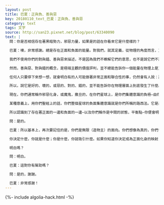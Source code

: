 ```yaml
---
layout: post
title: 巴夏：正與負、善與惡
key: 20180110_text_巴夏：正與負、善與惡
category: text
tags: 文字
source: http://san23.pixnet.net/blog/post/63340090
text: |
  問：你是否相信存在著黑暗勢力，邪惡力量，如果是的話在你看來它是什麼樣的？

  巴夏：噢，非常感謝。總是存在正面和負面的能量。對我們，就其定義，從物理的角度而言，正面能量是整合、聯合、統合、作為一個完整整體而運作的能量，它帶來融合和和諧。負面能量是分離、分隔的能量，用你們的話來說，帶來的是不和諧。它尋求的是對外在的控制，因為它不相信控制來自內在。它尋求操控、主宰，因為它認為力量只能通過外在來表達。這就是正面的能量和負面的能量。

  我們不使用你們的對與錯、善與惡來描述，不是因為我們不瞭解它們的意思，也不是說它們不適用於描述正面和負面的概念，很多時候他們都可以—很多時候我們觀察到你們說到對與錯、善與惡時，你們的確是在說正面能量和負面能量。

  然而，善與惡、對與錯的概念，是極端主觀的價值評判，並不總能告訴你一個能量在物理上是正面的還是在物理上是負面的。

  任何人只要停下來想一想，就會明白有的人可能做著非常正面和聯合性的事，仍然會有人說：那是不對的！那是邪惡的！有的人可能做著非常負面，非常分離，非常主宰的事，仍然有人說：那是好的！那是對的！

  所以，說它是好的、壞的，或惡的、對的、錯的，並不能告訴你在物理層面上到底發生了什麼。然而，是的，在很多不同的層面上，確實存在表達正面意圖和負面意圖的意識。然而，大部分負面意圖的，只能表達於你們所稱的低層振動狀態，如物質層和緊鄰其上的星光層的少數層。再往上，用你們的話來說，要表達負面能量幾乎是不可能的了，因為那些其他的層，就其定義，其本質，是整合的能量。要有意識地存在於那個層面，你必須是一個整合的存在。也就是說你基本不會以負面的意圖來表達自己。

  現在，你們通常稱作邪惡化身，或魔鬼，撒旦的，在你們星球上，是你們集體意識的負極—由你們的恐懼、你們的懷疑和你們的仇恨所餵養並賦予生命。在某種意義上，它是一個自身存在的意識，但它的力量只能來自你們，來自你們的恐懼，從那個意義上而言。你們可以把它放棄，通過不相信它，不買它的帳，不害怕它。恐懼的振動本身，就是該意識想要你們發出的。因為恐懼可以餵養它，維持它作為一個實體而存在。

  某種意義上，用你們聖經上的話，你們整個星球的負面集體意識就是你們所稱的路西法。它是基督意識的相對負極。這就是為什麼你們的聖經中“基督受魔鬼引誘”的劇情其實是一個隱喻，比喻基督意識認識到自身內存在著轉向負面的潛能，但也認識到那並非它所是或選擇是的正面概念。

  所以認識到了存在著正面的一邊和負面的一邊—以及你們稱作是中間的狀態，平衡點—你便會明白造物，在某種意義上，是略微偏向於正面一邊的，因為中心點是一個平衡的點，而平衡本質上是正面的。明白嗎？

  問：是的。

  巴夏：所以基本上，再次要記住的是，你們是無限（造物主）的面向。你們想像為真的，你們會真的賦予其生命。因此，你們或許會稱作負面的實體—它們是可以擁有自己的生命，存在性和自我意識—但你們能夠與任何負面意識互動的唯一方式是成為那個頻率，從而把它吸引過來。而成為那個頻率並把它吸引過來的最容易的方式之一，就是害怕它，因為你真的相信它比你更強大。它並不比你更強大。它很希望你相信如此，因為那可以產生它賴以為生的恐懼。但是你的力量並非不比它強。

  你決定什麼，你就是什麼；你是什麼，你就吸引什麼。如果你知道你決定成為正面化身的映射，那麼你也可以覺知到，可能也存在負面化身這一事實，但是他們永遠無法以有效的方式與你互動。你會對他們變得不可見，千真萬確地。

  明白嗎？

  問：明白。

  巴夏：這對你有幫助嗎？

  問：是的，謝謝。

  巴夏：非常感謝！
---
```


{%- include algolia-hack.html -%}
